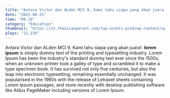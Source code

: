```yaml
---
title: "Antara Victor dan ALden MCI 9, Kami tahu siapa yang akan juara!"
date: "2022-08-25"
time: "09.10"
category: "Education"
thumbnail: "https://s3.theasianparent.com/tap-assets-prod/wp-content/uploads/sites/24/2022/06/viden-1.jpg"
plays: "11.234"
---
```


Antara Victor dan ALden MCI 9, Kami tahu siapa yang akan juara!: **lorem ipsum** is simply dummy text of the printing and typesetting industry. Lorem Ipsum has been the industry's standard dummy text ever since the 1500s, when an unknown printer took a galley of type and scrambled it to make a type specimen book. It has survived not only five centuries, but also the leap into electronic typesetting, remaining essentially unchanged. It was popularised in the 1960s with the release of Letraset sheets containing Lorem Ipsum passages, and more recently with desktop publishing software like Aldus PageMaker including versions of Lorem Ipsum.
